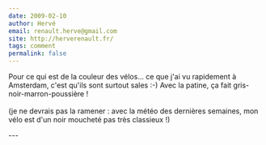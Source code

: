 ```yaml
---
date: 2009-02-10
author: Hervé
email: renault.herve@gmail.com
site: http://herverenault.fr/
tags: comment
permalink: false
---
```


<p>Pour ce qui est de la couleur des vélos... ce que j'ai vu rapidement à Amsterdam, c'est qu'ils sont surtout sales :-) Avec la patine, ça fait gris-noir-marron-poussière !<br />
<br />
(je ne devrais pas la ramener : avec la météo des dernières semaines, mon vélo est d'un noir moucheté pas très classieux !)<br />
</p>
---